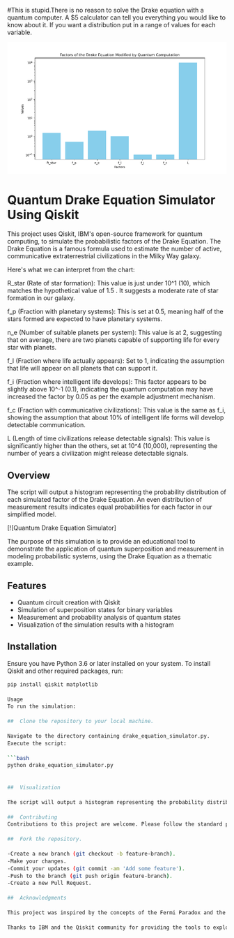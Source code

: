 
#This is stupid.There is no reason to solve the Drake equation with a quantum computer. A $5 calculator can tell you everything you would like to know about it. If you want a distribution put in a range of values for each variable.

![Alt text](/images/Figure_1.png)
# Quantum Drake Equation Simulator Using Qiskit

This project uses Qiskit, IBM's open-source framework for quantum computing, to simulate the probabilistic factors of the Drake Equation. The Drake Equation is a famous formula used to estimate the number of active, communicative extraterrestrial civilizations in the Milky Way galaxy.

Here's what we can interpret from the chart:

R_star (Rate of star formation): This value is just under 10^1 (10), which matches the hypothetical value of 1.5 . It suggests a moderate rate of star formation in our galaxy.

f_p (Fraction with planetary systems): This is set at 0.5, meaning half of the stars formed are expected to have planetary systems.

n_e (Number of suitable planets per system): This value is at 2, suggesting that on average, there are two planets capable of supporting life for every star with planets.

f_l (Fraction where life actually appears): Set to 1, indicating the assumption that life will appear on all planets that can support it.

f_i (Fraction where intelligent life develops): This factor appears to be slightly above 10^-1 (0.1), indicating the quantum computation may have increased the factor by 0.05 as per the example  adjustment mechanism.

f_c (Fraction with communicative civilizations): This value is the same as f_i, showing the assumption that about 10% of intelligent life forms will develop detectable communication.

L (Length of time civilizations release detectable signals): This value is significantly higher than the others, set at 10^4 (10,000), representing the number of years a civilization might release detectable signals.

## Overview

The script will output a histogram representing the probability distribution of each simulated factor of the Drake Equation. An even distribution of measurement results indicates equal probabilities for each factor in our simplified model.

[![Quantum Drake Equation Simulator]

The purpose of this simulation is to provide an educational tool to demonstrate the application of quantum superposition and measurement in modeling probabilistic systems, using the Drake Equation as a thematic example.

## Features

- Quantum circuit creation with Qiskit
- Simulation of superposition states for binary variables
- Measurement and probability analysis of quantum states
- Visualization of the simulation results with a histogram

## Installation

Ensure you have Python 3.6 or later installed on your system. To install Qiskit and other required packages, run:

```bash
pip install qiskit matplotlib

Usage
To run the simulation:

##  Clone the repository to your local machine.

Navigate to the directory containing drake_equation_simulator.py.
Execute the script:

```bash
python drake_equation_simulator.py


##  Visualization

The script will output a histogram representing the probability distribution of each simulated factor of the Drake Equation. An even distribution of measurement results indicates equal probabilities for each factor in our simplified model.

##  Contributing
Contributions to this project are welcome. Please follow the standard procedure:

##  Fork the repository.

-Create a new branch (git checkout -b feature-branch).
-Make your changes.
-Commit your updates (git commit -am 'Add some feature').
-Push to the branch (git push origin feature-branch).
-Create a new Pull Request.

##  Acknowledgments

This project was inspired by the concepts of the Fermi Paradox and the Drake Equation.

Thanks to IBM and the Qiskit community for providing the tools to explore quantum computing.


